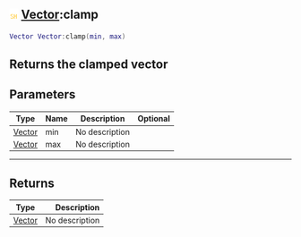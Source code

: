 ## ![shared](.gitbook/assets/shared.png) [Vector](./home/Vector):clamp

```lua
Vector Vector:clamp(min, max)
```

Returns the clamped vector
------
## Parameters

| Type   | Name | Description | Optional |
| ------ | ---- | ----------- | -------: |
| [Vector](./home/Vector) | min | No description |  |
| [Vector](./home/Vector) | max | No description |  |

------
## Returns

| Type   | Description |
| ------ | ----------: |
| [Vector](./home/Vector) | No description |


